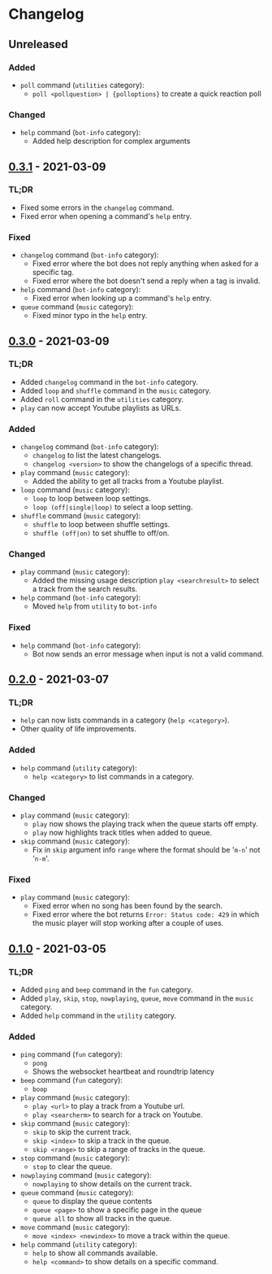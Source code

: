 # Changelog

## Unreleased

### Added

- `poll` command (`utilities` category):
  - `poll <pollquestion> | {polloptions}` to create a quick reaction poll

### Changed

- `help` command (`bot-info` category):
  - Added help description for complex arguments

## [0.3.1] - 2021-03-09

### TL;DR

- Fixed some errors in the `changelog` command.
- Fixed error when opening a command's `help` entry.

### Fixed

- `changelog` command (`bot-info` category):
  - Fixed error where the bot does not reply anything when asked for a specific tag.
  - Fixed error where the bot doesn't send a reply when a tag is invalid.
- `help` command (`bot-info` category):
  - Fixed error when looking up a command's `help` entry.
- `queue` command (`music` category):
  - Fixed minor typo in the `help` entry.

## [0.3.0] - 2021-03-09

### TL;DR

- Added `changelog` command in the `bot-info` category.
- Added `loop` and `shuffle` command in the `music` category.
- Added `roll` command in the `utilities` category.
- `play` can now accept Youtube playlists as URLs.

### Added

- `changelog` command (`bot-info` category):
  - `changelog` to list the latest changelogs.
  - `changelog <version>` to show the changelogs of a specific thread.
- `play` command (`music` category):
  - Added the ability to get all tracks from a Youtube playlist.
- `loop` command (`music` category):
  - `loop` to loop between loop settings.
  - `loop (off|single|loop)` to select a loop setting.
- `shuffle` command (`music` category):
  - `shuffle` to loop between shuffle settings.
  - `shuffle (off|on)` to set shuffle to off/on.

### Changed

- `play` command (`music` category):
  - Added the missing usage description `play <searchresult>` to select a track from the search results.
- `help` command (`bot-info` category):
  - Moved `help` from `utility` to `bot-info`

### Fixed

- `help` command (`bot-info` category):
  - Bot now sends an error message when input is not a valid command.

## [0.2.0] - 2021-03-07

### TL;DR

- `help` can now lists commands in a category (`help <category>`).
- Other quality of life improvements.

### Added

- `help` command (`utility` category):
  - `help <category>` to list commands in a category.
  
### Changed

- `play` command (`music` category):
  - `play` now shows the playing track when the queue starts off empty.
  - `play` now highlights track titles when added to queue.
- `skip` command (`music` category):
  - Fix in `skip` argument info `range` where the format should be '`m-n`' not '`n-m`'.

### Fixed

- `play` command (`music` category):
  - Fixed error when no song has been found by the search.
  - Fixed error where the bot returns `Error: Status code: 429` in which the music player will stop working after a couple of uses.

## [0.1.0] - 2021-03-05

### TL;DR

- Added `ping` and `beep` command in the `fun` category.
- Added `play`, `skip`, `stop`, `nowplaying`, `queue`, `move` command in the `music` category.
- Added `help` command in the `utility` category.

### Added

- `ping` command (`fun` category):
  - `pong`
  - Shows the websocket heartbeat and roundtrip latency
- `beep` command (`fun` category):
  - `boop`
- `play` command (`music` category):
  - `play <url>` to play a track from a Youtube url.
  - `play <searcherm>` to search for a track on Youtube.
- `skip` command (`music` category):
  - `skip` to skip the current track.
  - `skip <index>` to skip a track in the queue.
  - `skip <range>` to skip a range of tracks in the queue.
- `stop` command (`music` category):
  - `stop` to clear the queue.
- `nowplaying` command (`music` category):
  - `nowplaying` to show details on the current track.
- `queue` command (`music` category):
  - `queue` to display the queue contents
  - `queue <page>` to show a specific page in the queue
  - `queue all` to show all tracks in the queue.
- `move` command (`music` category):
  - `move <index> <newindex>` to move a track within the queue.
- `help` command (`utility` category):
  - `help` to show all commands available.
  - `help <command>` to show details on a specific command.

[0.3.1]: https://github.com/ozer0532/host-discord-bot/compare/68727697232e3998552eb91c8f68805ad0db47f9...eaf4721a03c2c188486e4a98559282ea0c865677
[0.3.0]: https://github.com/ozer0532/host-discord-bot/compare/509a3b9f98d4f74e50877be84869b139a5d33025...68727697232e3998552eb91c8f68805ad0db47f9
[0.2.0]: https://github.com/ozer0532/host-discord-bot/compare/5000d8c49b392eba803e2f678cd518e2fb59fd74...509a3b9f98d4f74e50877be84869b139a5d33025
[0.1.0]: https://github.com/ozer0532/host-discord-bot/tree/5000d8c49b392eba803e2f678cd518e2fb59fd74
